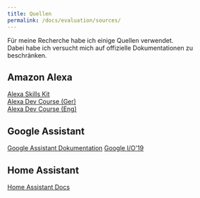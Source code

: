 ```yaml
---
title: Quellen
permalink: /docs/evaluation/sources/
---
```


Für meine Recherche habe ich einige Quellen verwendet.  
Dabei habe ich versucht mich auf offizielle Dokumentationen zu beschränken.  

## Amazon Alexa

[Alexa Skills Kit](https://developer.amazon.com/en-US/docs/alexa/ask-overviews/what-is-the-alexa-skills-kit.html)  
[Alexa Dev Course (Ger)](https://www.youtube.com/playlist?list=PL2KJmkHeYQTNIYkWM6E4hMXZMk9PRYYn3)  
[Alexa Dev Course (Eng)](https://www.youtube.com/playlist?list=PL2KJmkHeYQTO65ko4I--OC-7CC_Cjg8sS)

## Google Assistant

[Google Assistant Dokumentation](https://developers.google.com/assistant)
[Google I/O'19](https://www.youtube.com/watch?v=dpNrq_wiqGs&t=1s)


## Home Assistant

[Home Assistant Docs](https://developers.home-assistant.io/docs/development_index)